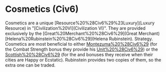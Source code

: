 # Cosmetics (Civ6)

 Cosmetics are a unique [Resource%20%28Civ6%29%23Luxury](Luxury Resource) in "[Civilization%20VI](Civilization VI)". They are provided exclusively by the [Great%20Merchant%20%28Civ6%29](Great Merchant) [Helena%20Rubinstein%20%28Civ6%29](Helena Rubinstein).
Strategy.
 Cosmetics are most beneficial to either [Montezuma%20%28Civ6%29](Montezuma) (for the Combat Strength bonus they provide his [Unit%20%28Civ6%29](units)) or the [Scottish%20%28Civ6%29](Scots) (for the and bonuses they receive when their cities are Happy or Ecstatic). Rubinstein provides two copies of them, so the extra one can be traded.